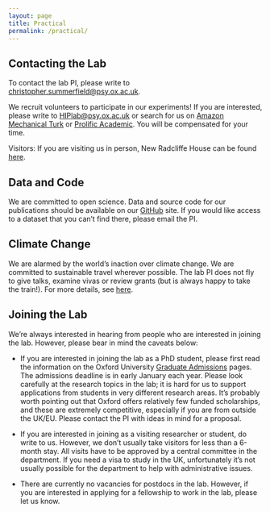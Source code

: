 ```yaml
---
layout: page
title: Practical
permalink: /practical/
---
```


## Contacting the Lab

To contact the lab PI, please write to [christopher.summerfield@psy.ox.ac.uk](mailto:christopher.summerfield@psy.ox.ac.uk).

We recruit volunteers to participate in our experiments! If you are interested, please write to [HIPlab@psy.ox.ac.uk](mailto:HIPlab@psy.ox.ac.uk) or search for us on [Amazon Mechanical Turk](https://www.mturk.com) or [Prolific Academic](https://www.prolific.co/participants). You will be compensated for your time.

Visitors: If you are visiting us in person, New Radcliffe House can be found [here](https://www.google.com/maps/place/New+Radcliffe+House/@51.7602085,-1.2678242,17z/data=!3m1!4b1!4m5!3m4!1s0x4876c6a0bb731c63:0x611f4a7211f034b8!8m2!3d51.7602085!4d-1.2656355).


## Data and Code

We are committed to open science. Data and source code for our publications should be available on our [GitHub](https://github.com/summerfieldlab) site. If you would like access to a dataset that you can’t find there, please email the PI.


## Climate Change

We are alarmed by the world’s inaction over climate change. We are committed to sustainable travel wherever possible. The lab PI does not fly to give talks, examine vivas or review grants (but is always happy to take the train!). For more details, see [here](https://flightlessprofessors.org).


## Joining the Lab

We’re always interested in hearing from people who are interested in joining the lab. However, please bear in mind the caveats below:

- If you are interested in joining the lab as a PhD student, please first read the information on the Oxford University [Graduate Admissions](https://www.psy.ox.ac.uk/study/graduate) pages. The admissions deadline is in early January each year. Please look carefully at the research topics in the lab; it is hard for us to support applications from students in very different research areas. It’s probably worth pointing out that Oxford offers relatively few funded scholarships, and these are extremely competitive, especially if you are from outside the UK/EU. Please contact the PI with ideas in mind for a proposal.

- If you are interested in joining as a visiting researcher or student, do write to us. However, we don’t usually take visitors for less than a 6-month stay. All visits have to be approved by a central committee in the department. If you need a visa to study in the UK, unfortunately it’s not usually possible for the department to help with administrative issues.

- There are currently no vacancies for postdocs in the lab. However, if you are interested in applying for a fellowship to work in the lab, please let us know.
